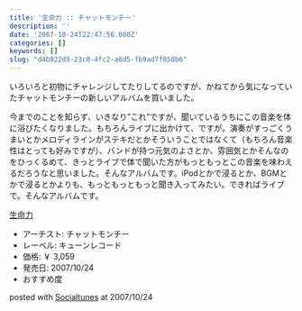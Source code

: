 ```yaml
---
title: '生命力 :: チャットモンチー'
description: ''
date: '2007-10-24T22:47:56.000Z'
categories: []
keywords: []
slug: "d4b922d9-23c0-4fc2-a8d5-fb9ad7f058b6"
---
```

いろいろと初物にチャレンジしてたりしてるのですが、かねてから気になっていたチャットモンチーの新しいアルバムを買いました。

今までのことを知らず、いきなり”これ”ですが、聞いているうちにこの音楽を体に浴びたくなりました。もちろんライブに出かけて、ですが。演奏がすっごくうまいとかメロディラインがステキだとかそういうことではなくて（もちろん音楽性はとっても好みですが）、バンドが持つ元気のよさとか、雰囲気とかそんなのをひっくるめて、きっとライブで体で聞いた方がもっともっとこの音楽を味わえるだろうなと思いました。そんなアルバムです。iPodとかで浸るとか、BGMとかで浸るとかよりも、もっともっともっと聞き入ってみたい。できればライブで。そんなアルバムです。

[生命力](http://www.amazon.co.jp/exec/obidos/ASIN/B000VJXBB0/mrchildrenonl-22/ref=nosim "生命力")

*   アーチスト: チャットモンチー
*   レーベル: キューンレコード
*   価格: ￥ 3,059
*   発売日: 2007/10/24
*   おすすめ度

posted with [Socialtunes](http://socialtunes.net) at 2007/10/24